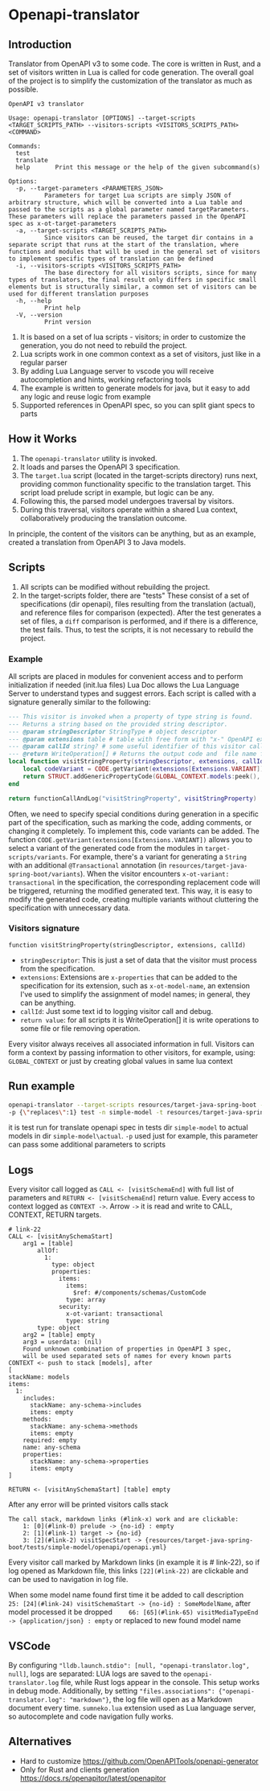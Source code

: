 # Openapi-translator

## Introduction

Translator from OpenAPI v3 to some code. The core is written in Rust, and a set of visitors written in Lua is called for code generation. The overall goal of the project is to simplify the customization of the translator as much as possible.

```text
OpenAPI v3 translator

Usage: openapi-translator [OPTIONS] --target-scripts <TARGET_SCRIPTS_PATH> --visitors-scripts <VISITORS_SCRIPTS_PATH> <COMMAND>

Commands:
  test
  translate
  help       Print this message or the help of the given subcommand(s)

Options:
  -p, --target-parameters <PARAMETERS_JSON>
          Parameters for target Lua scripts are simply JSON of arbitrary structure, which will be converted into a Lua table and passed to the scripts as a global parameter named targetParameters. These parameters will replace the parameters passed in the OpenAPI spec as x-ot-target-parameters
  -a, --target-scripts <TARGET_SCRIPTS_PATH>
          Since visitors can be reused, the target dir contains in a separate script that runs at the start of the translation, where functions and modules that will be used in the general set of visitors to implement specific types of translation can be defined
  -i, --visitors-scripts <VISITORS_SCRIPTS_PATH>
          The base directory for all visitors scripts, since for many types of translators, the final result only differs in specific small elements but is structurally similar, a common set of visitors can be used for different translation purposes
  -h, --help
          Print help
  -V, --version
          Print version
```

1. It is based on a set of lua scripts - visitors; in order to customize the generation, you do not need to rebuild the project.
2. Lua scripts work in one common context as a set of visitors, just like in a regular parser
3. By adding Lua Language server to vscode you will receive autocompletion and hints, working refactoring tools
4. The example is written to generate models for java, but it easy to add any logic and reuse logic from example
5. Supported references in OpenAPI spec, so you can split giant specs to parts

## How it Works

1. The `openapi-translator` utility is invoked.
2. It loads and parses the OpenAPI 3 specification.
3. The `target.lua` script (located in the target-scripts directory) runs next, providing common functionality specific to the translation target. This script load prelude script in example, but logic can be any.
4. Following this, the parsed model undergoes traversal by visitors.
5. During this traversal, visitors operate within a shared Lua context, collaboratively producing the translation outcome.

In principle, the content of the visitors can be anything, but as an example, created a translation from OpenAPI 3 to Java models.

## Scripts

1. All scripts can be modified without rebuilding the project.
2. In the target-scripts folder, there are "tests" These consist of a set of specifications (dir openapi), files resulting from the translation (actual), and reference files for comparison (expected). After the test generates a set of files, a `diff` comparison is performed, and if there is a difference, the test fails. Thus, to test the scripts, it is not necessary to rebuild the project.

### Example

All scripts are placed in modules for convenient access and to perform initialization if needed (init.lua files)
Lua Doc allows the Lua Language Server to understand types and suggest errors. Each script is called with a signature generally similar to the following:

```lua
--- This visitor is invoked when a property of type string is found.
--- Returns a string based on the provided string descriptor.
--- @param stringDescriptor StringType # object descriptor
--- @param extensions table # table with free form with "x-" OpenAPI extensions for this level of spec
--- @param callId string? # some useful identifier of this visitor call
--- @return WriteOperation[] # Returns the output code and  file name for writing code
local function visitStringProperty(stringDescriptor, extensions, callId)
    local codeVariant = CODE.getVariant(extensions[Extensions.VARIANT])
    return STRUCT.addGenericPropertyCode(GLOBAL_CONTEXT.models:peek(), codeVariant:getStringType(), extensions)
end

return functionCallAndLog("visitStringProperty", visitStringProperty)
```

Often, we need to specify special conditions during generation in a specific part of the specification, such as marking the code, adding comments, or changing it completely. To implement this, code variants can be added. The function `CODE.getVariant(extensions[Extensions.VARIANT])` allows you to select a variant of the generated code from the modules in `target-scripts/variants`. For example, there's a variant for generating a `String` with an additional `@Transactional` annotation (in `resources/target-java-spring-boot/variants`). When the visitor encounters `x-ot-variant: transactional` in the specification, the corresponding replacement code will be triggered, returning the modified generated text. This way, it is easy to modify the generated code, creating multiple variants without cluttering the specification with unnecessary data.

### Visitors signature

`function visitStringProperty(stringDescriptor, extensions, callId)`

- `stringDescriptor`: This is just a set of data that the visitor must process from the specification.
- `extensions`: Extensions are `x-properties` that can be added to the specification for its extension, such as `x-ot-model-name`, an extension I've used to simplify the assignment of model names; in general, they can be anything.
- `callId`: Just some text id to logging visitor call and debug.
- `return value`: for all scripts it is WriteOperation[] it is write operations to some file or file removing operation.

Every visitor always receives all associated information in full. Visitors can form a context by passing information to other visitors, for example, using:
`GLOBAL_CONTEXT` or just by creating global values in same lua context

## Run example

```bash
openapi-translator --target-scripts resources/target-java-spring-boot --visitors-scripts resources/visitors
-p {\"replaces\":1} test -n simple-model -t resources/target-java-spring-boot/tests
```

it is test run for translate openapi spec in tests dir `simple-model` to actual models in dir `simple-model\actual`. `-p` used just for example, this parameter can pass some additional parameters 
to scripts

## Logs

Every visitor call logged as `CALL <- [visitSchemaEnd]` with full list of parameters and `RETURN <- [visitSchemaEnd]` return value. Every access to context logged as `CONTEXT ->`. Arrow `->` it is read and write to CALL, CONTEXT, RETURN targets.

```text
# link-22
CALL <- [visitAnySchemaStart]
    arg1 = [table]
        allOf:
          1:
            type: object
            properties:
              items:
                items:
                  $ref: #/components/schemas/CustomCode
                type: array
              security:
                x-ot-variant: transactional
                type: string
        type: object
    arg2 = [table] empty
    arg3 = userdata: (nil)
    Found unknown combination of properties in OpenAPI 3 spec,
    will be used separated sets of names for every known parts
CONTEXT <- push to stack [models], after
[
stackName: models
items:
  1:
    includes:
      stackName: any-schema->includes
      items: empty
    methods:
      stackName: any-schema->methods
      items: empty
    required: empty
    name: any-schema
    properties:
      stackName: any-schema->properties
      items: empty
]

RETURN <- [visitAnySchemaStart] [table] empty
```

After any error will be printed visitors calls stack

```text
The call stack, markdown links (#link-x) work and are clickable:
    1: [0](#link-0) prelude -> {no-id} : empty
    2: [1](#link-1) target -> {no-id}
    3: [2](#link-2) visitSpecStart -> {resources/target-java-spring-boot/tests/simple-model/openapi/openapi.yml}
```

Every visitor call marked by Markdown links (in example it is # link-22), so if log opened as Markdown
file, this links `[22](#link-22)` are clickable and can be used to navigation in log file.

When some model name found first time it be added to call description
`    25: [24](#link-24) visitSchemaStart -> {no-id} : SomeModelName`, after model processed it be dropped
`    66: [65](#link-65) visitMediaTypeEnd -> {application/json} : empty` or replaced to new found model name

## VSCode

By configuring `"lldb.launch.stdio": [null, "openapi-translator.log", null]`, logs are separated: LUA logs are saved to the `openapi-translator.log` file, while Rust logs appear in the console. This setup works in debug mode. Additionally, by setting `"files.associations": {"openapi-translator.log": "markdown"}`, the log file will open as a Markdown document every time.
`sumneko.lua` extension used as Lua language server, so autocomplete and code navigation fully works.

## Alternatives

- Hard to customize <https://github.com/OpenAPITools/openapi-generator>
- Only for Rust and clients generation <https://docs.rs/openapitor/latest/openapitor>
